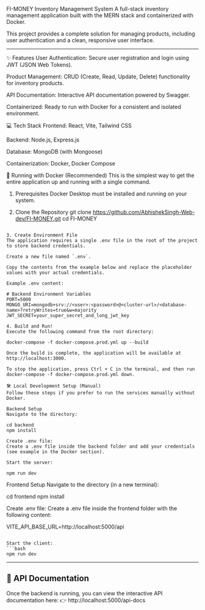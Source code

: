 FI-MONEY Inventory Management System
A full-stack inventory management application built with the MERN stack and containerized with Docker.

</div>

This project provides a complete solution for managing products, including user authentication and a clean, responsive user interface.

---

✨ Features
User Authentication: Secure user registration and login using JWT (JSON Web Tokens).

Product Management: CRUD (Create, Read, Update, Delete) functionality for inventory products.

API Documentation: Interactive API documentation powered by Swagger.

Containerized: Ready to run with Docker for a consistent and isolated environment.

💻 Tech Stack
Frontend: React, Vite, Tailwind CSS

Backend: Node.js, Express.js

Database: MongoDB (with Mongoose)

Containerization: Docker, Docker Compose

🚀 Running with Docker (Recommended)
This is the simplest way to get the entire application up and running with a single command.

1. Prerequisites
Docker Desktop must be installed and running on your system.

2. Clone the Repository
git clone https://github.com/AbhishekSingh-Web-dev/FI-MONEY.git
cd FI-MONEY
```

3. Create Environment File
The application requires a single .env file in the root of the project to store backend credentials.

Create a new file named `.env`.

Copy the contents from the example below and replace the placeholder values with your actual credentials.

Example .env content:

# Backend Environment Variables
PORT=5000
MONGO_URI=mongodb+srv://<user>:<password>@<cluster-url>/<database-name>?retryWrites=true&w=majority
JWT_SECRET=your_super_secret_and_long_jwt_key

4. Build and Run!
Execute the following command from the root directory:

docker-compose -f docker-compose.prod.yml up --build

Once the build is complete, the application will be available at http://localhost:3000.

To stop the application, press Ctrl + C in the terminal, and then run docker-compose -f docker-compose.prod.yml down.

🛠️ Local Development Setup (Manual)
Follow these steps if you prefer to run the services manually without Docker.

Backend Setup
Navigate to the directory:

cd backend
npm install

Create .env file:
Create a .env file inside the backend folder and add your credentials (see example in the Docker section).

Start the server:

npm run dev
```

Frontend Setup
Navigate to the directory (in a new terminal):

cd frontend
npm install

Create .env file:
Create a .env file inside the frontend folder with the following content:

VITE_API_BASE_URL=http://localhost:5000/api
```

Start the client:
```bash
npm run dev
```

---

## 📖 API Documentation
Once the backend is running, you can view the interactive API documentation here:
👉 http://localhost:5000/api-docs
